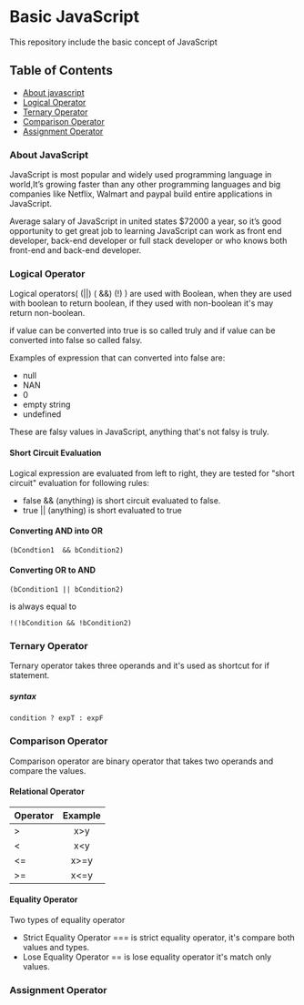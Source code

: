 # Basic JavaScript

This repository include the basic concept of JavaScript
## Table of Contents
* [About javascript](https://github.com/proraheelaslam/about-javascript)
* [Logical Operator](https://github.com/proraheelaslam/logical-operator)
* [Ternary Operator](https://github.com/proraheelaslam/ternary-operator)
* [Comparison Operator](https://github.com/proraheelaslam/comparison-operator)
* [Assignment Operator](https://github.com/proraheelaslam/assignment-operator)

### About JavaScript
JavaScript is most popular  and widely used programming language in world,It’s growing faster than any other programming languages and big companies like Netflix, Walmart and paypal build entire applications in JavaScript.

Average salary of JavaScript in united states  $72000 a year, so it’s good opportunity to get great job to learning JavaScript can work as front end developer, back-end developer or full stack developer or who knows both front-end and back-end developer.

### Logical Operator

Logical operators(  (||)  ( &&)  (!)  ) are used with Boolean, when they are used with boolean to return boolean, if they used with non-boolean it's may return non-boolean.

if value can be converted into true is so called truly and if value can be converted into false so called falsy. 

Examples of expression that can converted into false are:
* null
* NAN
* 0
* empty string
* undefined

These are falsy values in JavaScript, anything that's not falsy is truly.

#### Short Circuit Evaluation 

Logical expression are evaluated from left to right, they are tested for "short circuit" evaluation for following rules:

* false && (anything) is short circuit evaluated to false.
* true || (anything) is short evaluated to true
#### Converting AND into OR
     
```
(bCondtion1  && bCondition2) 
```
#### Converting OR to AND

```
(bCondition1 || bCondition2)
```
is always equal to
```
!(!bCondition && !bCondition2)
```
### Ternary Operator

Ternary operator takes three operands and it's used as shortcut for if statement.
#####   syntax
```
condition ? expT : expF
```
### Comparison Operator

Comparison operator are binary operator that takes two operands and compare the values.
#### Relational Operator
     
| Operator        | Example          
| ------------- |:-------------: 
|        >      | x>y
|         <     | x<y       
|        <=     | x>=y
|        >=     | x<=y
#### Equality Operator
     
Two types of equality operator 

* Strict Equality Operator
=== is strict equality operator, it's compare both values and types.
* Lose Equality Operator
== is lose equality operator it's match only values.

### Assignment Operator



